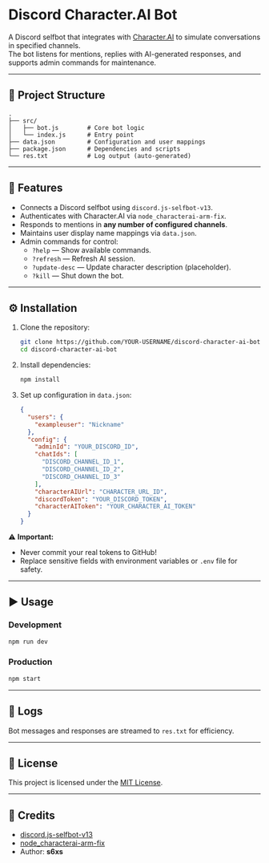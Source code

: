 # Discord Character.AI Bot

A Discord selfbot that integrates with [Character.AI](https://beta.character.ai/) to simulate conversations in specified channels.  
The bot listens for mentions, replies with AI-generated responses, and supports admin commands for maintenance.

---

## 📂 Project Structure
```
.
├── src/
│   ├── bot.js        # Core bot logic
│   └── index.js      # Entry point
├── data.json         # Configuration and user mappings
├── package.json      # Dependencies and scripts
└── res.txt           # Log output (auto-generated)
```

---

## 🚀 Features
- Connects a Discord selfbot using `discord.js-selfbot-v13`.
- Authenticates with Character.AI via `node_characterai-arm-fix`.
- Responds to mentions in **any number of configured channels**.
- Maintains user display name mappings via `data.json`.
- Admin commands for control:
  - `?help` — Show available commands.
  - `?refresh` — Refresh AI session.
  - `?update-desc` — Update character description (placeholder).
  - `?kill` — Shut down the bot.

---

## ⚙️ Installation

1. Clone the repository:
   ```bash
   git clone https://github.com/YOUR-USERNAME/discord-character-ai-bot.git
   cd discord-character-ai-bot
   ```

2. Install dependencies:
   ```bash
   npm install
   ```

3. Set up configuration in `data.json`:
   ```json
   {
     "users": {
       "exampleuser": "Nickname"
     },
     "config": {
       "adminId": "YOUR_DISCORD_ID",
       "chatIds": [
         "DISCORD_CHANNEL_ID_1",
         "DISCORD_CHANNEL_ID_2",
         "DISCORD_CHANNEL_ID_3"
       ],
       "characterAIUrl": "CHARACTER_URL_ID",
       "discordToken": "YOUR_DISCORD_TOKEN",
       "characterAIToken": "YOUR_CHARACTER_AI_TOKEN"
     }
   }
   ```

⚠️ **Important:**  
- Never commit your real tokens to GitHub!  
- Replace sensitive fields with environment variables or `.env` file for safety.

---

## ▶️ Usage

### Development
```bash
npm run dev
```

### Production
```bash
npm start
```

---

## 📝 Logs
Bot messages and responses are streamed to `res.txt` for efficiency.

---

## 📜 License
This project is licensed under the [MIT License](LICENSE).

---

## 🙏 Credits
- [discord.js-selfbot-v13](https://www.npmjs.com/package/discord.js-selfbot-v13)  
- [node_characterai-arm-fix](https://www.npmjs.com/package/node_characterai-arm-fix)  
- Author: **s6xs**